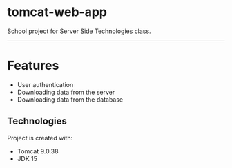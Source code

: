 # tomcat-web-app
School project for Server Side Technologies class.

---

# Features
- User authentication
- Downloading data from the server
- Downloading data from the database

## Technologies
Project is created with:
- Tomcat 9.0.38
- JDK 15
